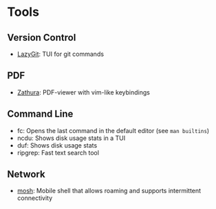 # Tools

## Version Control

- [LazyGit](https://github.com/jesseduffield/lazygit): TUI for git commands

## PDF

- [Zathura](https://pwmt.org/projects/zathura/): PDF-viewer with vim-like keybindings

## Command Line

- fc: Opens the last command in the default editor (see `man builtins`)
- ncdu: Shows disk usage stats in a TUI
- duf: Shows disk usage stats
- ripgrep: Fast text search tool

## Network

- [mosh](https://mosh.org/): Mobile shell that allows roaming and supports
  intermittent connectivity
